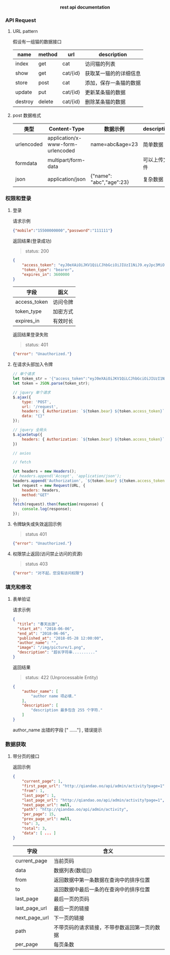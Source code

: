 #### <center>rest api documentation</center>

### API Request 

1. URL pattern

   假设有一组猫的数据接口

   | name    | method | url      | description            |
   | ------- | ------ | -------- | ---------------------- |
   | index   | get    | cat      | 访问猫的列表           |
   | show    | get    | cat/{id} | 获取某一猫的的详细信息 |
   | store   | post   | cat      | 添加，保存一条猫的数据 |
   | update  | put    | cat/{id} | 更新某条猫的数据       |
   | destroy | delete | cat/{id} | 删除某条猫的数据       |

2. post 数据格式

   | 类型       | Content-Type                      | 数据示例                 | description  |
   | ---------- | --------------------------------- | ------------------------ | ------------ |
   | urlencoded | application/x-www-form-urlencoded | name=abc&age=23          | 简单数据     |
   | formdata   | multipart/form-data               |                          | 可以上传文件 |
   | json       | application/json                  | {"name": "abc","age":23} | 复杂数据     |

   

### 权限和登录

1. 登录

   请求示例

   ```json
   {"mobile":"15500000000","password":"111111"}
   ```

   

   返回结果(登录成功)

   > status: 200

   ```json
   {
       "access_token": "eyJ0eXAiOiJKV1QiLCJhbGciOiJIUzI1NiJ9.eyJpc3MiOiJodHRwOlwvXC9xaWFuZGFvLm9vXC9hcGlcL2FkbWluXC9sb2dpbiIsImlhdCI6MTUyNTUwNDA3MywiZXhwIjoxNTI5MTA0MDczLCJuYmYiOjE1MjU1MDQwNzMsImp0aSI6ImNMQzdXOUpFeUhMYUNCR1ciLCJzdWIiOjEsInBydiI6ImIyN2JlZTIzYmFmNTQyOWY1YjlhMjE2OTZmZGUwM2MyNzcwNDRlYTUifQ.Zcj-dPU-APsqUJSrEwbalTTI9SqeiJyuKkM2xWETBBg",
       "token_type": "bearer",
       "expires_in": 3600000
   }
   ```

   | 字段         | 函义     |
   | ------------ | -------- |
   | access_token | 访问令牌 |
   | token_type   | 加密方式 |
   | expires_in   | 有效时长 |

   返回结果登录失败

   > status: 401

   ```json
   {"error": "Unauthorized."}
   ```

2. 在请求头部加入令牌

   ```javascript
   // 单个请求
   let token_str = '{"access_token":"eyJ0eXAiOiJKV1QiLCJhbGciOiJIUzI1NiJ9.eyJpc3MiOiJodHRwOlwvXC9xaWFuZGFvLm9vXC9hcGlcL2FkbWluXC9sb2dpbiIsImlhdCI6MTUyNTUwNDA3MywiZXhwIjoxNTI5MTA0MDczLCJuYmYiOjE1MjU1MDQwNzMsImp0aSI6ImNMQzdXOUpFeUhMYUNCR1ciLCJzdWIiOjEsInBydiI6ImIyN2JlZTIzYmFmNTQyOWY1YjlhMjE2OTZmZGUwM2MyNzcwNDRlYTUifQ.Zcj-dPU-APsqUJSrEwbalTTI9SqeiJyuKkM2xWETBBg","token_type": "bearer","expires_in": 3600000}';
   let token = JSON.parse(token_str);
   
   // jquery 单个请求
   $.ajax({
       type: 'POST',
       url: '/request',
       headers: { Authorization: `${token.bear} ${token.access_token}` },
       data: "{}"
   });
   
   // jquery 全局头
   $.ajaxSetup({
       headers: { Authorization: `${token.bear} ${token.access_token}` },
   })
   
   // axios
   
   // fetch
   
   let headers = new Headers();
   // headers.append('Accept', 'application/json'); 
   headers.append('Authorization', `${token.bear} ${token.access_token}`); 
   let request = new Request(URL, {
       headers: headers,
       method:"GET"
   });
   fetch(request).then(function(response) { 
       console.log(response);
   });
   
   ```

3. 令牌缺失或失效返回示例  

   > status 401

   ```json
   {"error": "Unauthorized."}
   ```

   

4. 权限禁止返回(访问禁止访问的资源)

   > status 403

   ```json
   {"error": "对不起，您没有访问权限"}
   ```
   


### 填充和修改

 1. 表单验证

    请求示例

    ```json
    {
      "title": "春天出游",
      "start_at": "2018-06-06",
      "end_at": "2018-06-06",
      "published_at": "2018-05-28 12:00:00",
      "author_name": "",
      "image": "/img/picture/1.png",
      "description": "超长字符串.........."
    }
    ```

    返回结果

    > status: 422 (Unprocessable Entity)

    ```json
    {
        "author_name": [
            "author name 项必填."
        ],
        "description": [
            "description 最多包含 255 个字符."
        ]
    }
    ```

    author_name 出错的字段  [" ......"] , 错误提示

    

    


### 数据获取

1. 带分页的接口

   返回示例

   ```json
   {
       "current_page": 1,
       "first_page_url": "http://qiandao.oo/api/admin/activity?page=1",
       "from": 1,
       "last_page": 1,
       "last_page_url": "http://qiandao.oo/api/admin/activity?page=1",
       "next_page_url": null,
       "path": "http://qiandao.oo/api/admin/activity",
       "per_page": 15,
       "prev_page_url": null,
       "to": 3,
       "total": 3,
       "data": [ ... ]
   }
   ```
   | 字段          | 含义                                         |
   | ------------- | -------------------------------------------- |
   | current_page  | 当前页码                                     |
   | data          | 数据列表(数组[])                             |
   | from          | 返回数据中第一条数据在查询中的排序位置       |
   | to            | 返回数据中最后一条的在查询中的排序位置       |
   | last_page     | 最后一页的页码                               |
   | last_page_url | 最后一页的链接                               |
   | next_page_url | 下一页的链接                                 |
   | path          | 不带页码的请求链接，不带参数返回第一页的数据 |
   | per_page      | 每页条数                                     |



